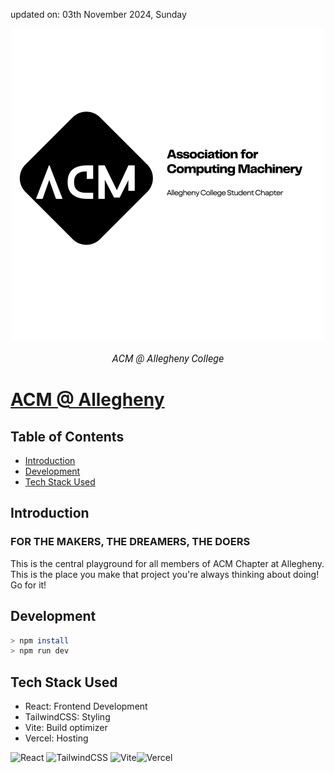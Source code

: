 updated on: 03th November 2024, Sunday

<div align="center" style="position: relative;">
    <a href="">
        <img width="500" alt="ACM@Allegheny" src="/acm-ac/public/logo/logo_black_full.svg">
    <div style="position: absolute; top: 0; left: 0; width: 100%; height: 100%; background-color: transparent;"></div>
    </a>
    <p style="font-family: Roboto, Calibri; font-size: 12pt; font-style: italic">ACM @ Allegheny College</p>
</div>

# [ACM @ Allegheny]()


## Table of Contents

- [Introduction](#introduction)
- [Development](#development)
- [Tech Stack Used](#tech-stack-used)

## Introduction

### FOR THE MAKERS, THE DREAMERS, THE DOERS

This is the central playground for all members of ACM Chapter at Allegheny. This is the place you make that project you're always thinking about doing! Go for it!



## Development

```sh
> npm install
> npm run dev
```

## Tech Stack Used

- React: Frontend Development
- TailwindCSS: Styling
- Vite: Build optimizer
- Vercel: Hosting

![React](https://img.shields.io/badge/react-%2320232a.svg?style=for-the-badge&logo=react&logoColor=%2361DAFB) ![TailwindCSS](https://img.shields.io/badge/tailwindcss-%2338B2AC.svg?style=for-the-badge&logo=tailwind-css&logoColor=blue) ![Vite](https://img.shields.io/badge/vite-%23646CFF.svg?style=for-the-badge&logo=vite&logoColor=white)![Vercel](https://img.shields.io/badge/Vercel-000000?style=for-the-badge&logo=vercel&logoColor=white)


